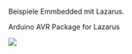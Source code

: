 Beispiele Emmbedded mit Lazarus.

Arduino AVR Package for Lazarus

<img src="https://github.com/sechshelme/Lazarus-Embedded/blob/master/avr_package.png">



